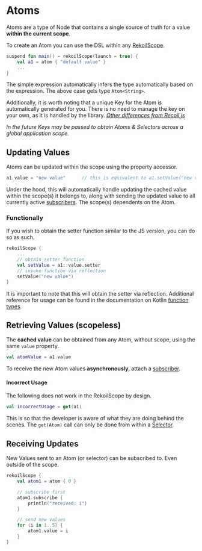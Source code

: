# Atoms

Atoms are a type of Node that contains a single source of truth for a value __within the current scope__.

To create an Atom you can use the DSL within any [RekoilScope](scopes.md).

```kotlin
suspend fun main() = rekoilScope(launch = true) {
    val a1 = atom { "default value" }
    ...
}
```

The simple expression automatically infers the type automatically based on the expression.
The above case gets type `Atom<String>`.

Additionally, it is worth noting that a unique Key for the Atom is automatically generated for you.
There is no need to manage the key on your own, as it is handled by the library. _[Other differences from Recoil.js]()_

_In the future Keys may be passed to obtain Atoms & Selectors across a global application scope._

## Updating Values

Atoms can be updated within the scope using the property accessor.
```kotlin
a1.value = "new value"      // this is equivalent to a1.setValue("new value")
```

Under the hood, this will automatically handle updating the cached value within the scope(s) it belongs to, along 
with sending the updated value to all currently active [subscribers](). The scope(s)  dependents on the Atom.

### Functionally

If you wish to obtain the setter function similar to the JS version, you can do so as such.

```kotlin
rekoilScope {
    ...
    // obtain setter function
    val setValue = a1::value.setter
    // invoke function via reflection
    setValue("new value")
}
```

It is important to note that this will obtain the setter via reflection.
Additional reference for usage can be found in the documentation on Kotlin [function types](https://kotlinlang.org/docs/reference/lambdas.html#invoking-a-function-type-instance).

## Retrieving Values (scopeless)

The __cached value__ can be obtained from any Atom, without scope, using the same `value` property.

```kotlin
val atomValue = a1.value
``` 

To receive the new Atom values __asynchronously__, attach a [subscriber]().

#### Incorrect Usage

The following does not work in the RekoilScope by design.
```kotlin
val incorrectUsage = get(a1)
```
This is so that the developer is aware of what they are doing behind the scenes.
The `get(Atom)` call can only be done from within a [Selector](selectors.md).

## Receiving Updates

New Values sent to an Atom (or selector) can be subscribed to. Even outside of the scope.
```kotlin
rekoilScope {
    val atom1 = atom { 0 }

    // subscribe first
    atom1.subscribe {
        println("received: i")
    }

    // send new values
    for (i in 1..5) {
        atom1.value = i
    }
}
```